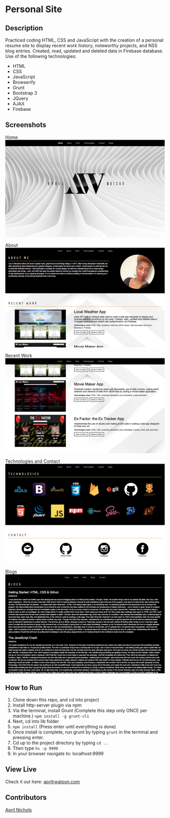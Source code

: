# Personal Site

## Description
Practiced coding HTML, CSS and JavaScript with the creation of a personal resume site to display recent work history, noteworthy projects, and NSS blog entries. Created, read, updated and deleted data in Firebase database. Use of the following technologies:
 - HTML
 - CSS
 - JavaScript
 - Browserify
 - Grunt
 - Bootstrap 3
 - JQuery
 - AJAX
 - Firebase

## Screenshots
Home
![Webpage](https://raw.githubusercontent.com/aprilrochelle/aprilrochelle.github.io/master/screenshot/arw1.png)

About
![Webpage](https://raw.githubusercontent.com/aprilrochelle/aprilrochelle.github.io/master/screenshot/arw2.png)

Recent Work
![Webpage](https://raw.githubusercontent.com/aprilrochelle/aprilrochelle.github.io/master/screenshot/arw3.png)

Technologies and Contact
![Webpage](https://raw.githubusercontent.com/aprilrochelle/aprilrochelle.github.io/master/screenshot/arw4.png)

Blogs
![Webpage](https://raw.githubusercontent.com/aprilrochelle/aprilrochelle.github.io/master/screenshot/arw6.png)

## How to Run
 1. Clone down this repo, and cd into project
 1. Install http-server plugin via npm
 1. Via the terminal, install Grunt (Complete this step only ONCE per machine.) ```npm install -g grunt-cli```
 1. Next, cd into lib folder
 1. ```npm install``` (Press enter until everything is done)
 1. Once install is complete, run grunt by typing ```grunt``` in the terminal and pressing enter.
 1. Cd up to the project directory by typing ```cd ..```
 1. Then type ```hs -p 9999```
 1. In your browser navigate to: localhost:9999

## View Live
Check it out here: [aprilrwatson.com](http://aprilrwatson.com)


## Contributors
[April Nichols](https://github.com/aprilrochelle)
